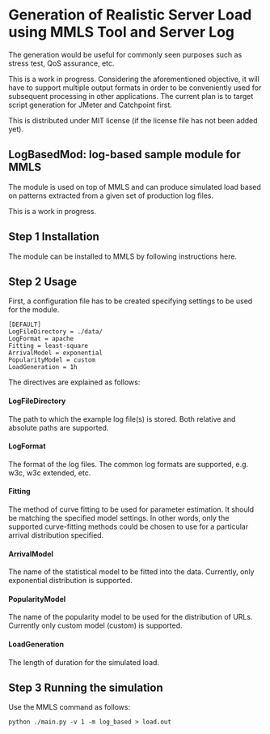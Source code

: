 # Generation of Realistic Server Load using MMLS Tool and Server Log

The generation would be useful for commonly seen purposes such as stress test, QoS assurance, etc.

This is a work in progress.  Considering the aforementioned objective, it will have to support multiple output formats in order to be conveniently used for subsequent processing in other applications.  The current plan is to target script generation for JMeter and Catchpoint first. 

This is distributed under MIT license (if the license file has not been added yet).

## LogBasedMod: log-based sample module for MMLS

The module is used on top of MMLS and can produce simulated load based on patterns extracted from a given set of production log files.

This is a work in progress.

## Step 1 Installation

The module can be installed to MMLS by following instructions here.

## Step 2 Usage

First, a configuration file has to be created specifying settings to be used for the module.

```no-highlight
[DEFAULT]
LogFileDirectory = ./data/
LogFormat = apache
Fitting = least-square
ArrivalModel = exponential
PopularityModel = custom
LoadGeneration = 1h
```

The directives are explained as follows:

#### LogFileDirectory
The path to which the example log file(s) is stored.  Both relative and absolute paths are supported.
    
#### LogFormat
The format of the log files.  The common log formats are supported, e.g. w3c, w3c extended, etc.

#### Fitting
The method of curve fitting to be used for parameter estimation.  It should be matching the specified model settings.  In other words, only the supported curve-fitting methods could be chosen to use for a particular arrival distribution specified.

#### ArrivalModel
The name of the statistical model to be fitted into the data.  Currently, only exponential distribution is supported.

#### PopularityModel
The name of the popularity model to be used for the distribution of URLs.  Currently only custom model (custom) is supported.

#### LoadGeneration
The length of duration for the simulated load.

## Step 3 Running the simulation

Use the MMLS command as follows:

```
python ./main.py -v 1 -m log_based > load.out
```

